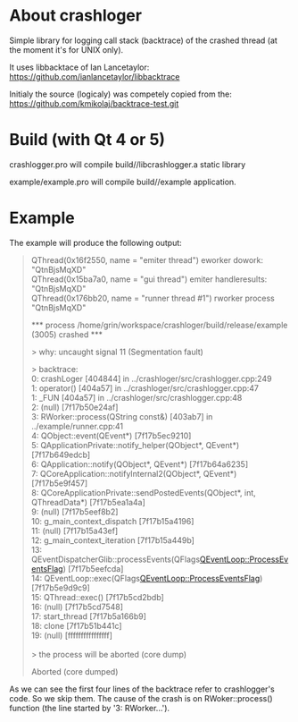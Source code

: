 # About crashloger

Simple library for logging call stack (backtrace) of the crashed thread (at the moment it's for UNIX only).

It uses libbacktace of Ian Lancetaylor: https://github.com/ianlancetaylor/libbacktrace

Initialy the source (logicaly) was competely copied from the: https://github.com/kmikolaj/backtrace-test.git

# Build (with Qt 4 or 5)

crashlogger.pro will compile build/<debug or release>/libcrashlogger.a static library

example/example.pro will compile build/<debug or release>/example application.
  
# Example

The example will produce the following output:

> QThread(0x16f2550, name = "emiter thread") eworker dowork:  "QtnBjsMqXD"<br/>
> QThread(0x15ba7a0, name = "gui thread") emiter handleresults:  "QtnBjsMqXD"<br/>
> QThread(0x176bb20, name = "runner thread #1") rworker process "QtnBjsMqXD"<br/>
>
> \*** process /home/grin/workspace/crashloger/build/release/example (3005) crashed ***
>
>  \> why: uncaught signal 11 (Segmentation fault)
>
>  \> backtrace:<br/>
>    0: crashLoger [404844] in ../crashloger/src/crashlogger.cpp:249<br/>
>    1: operator() [404a57] in ../crashloger/src/crashlogger.cpp:47<br/>
>    1: _FUN [404a57] in ../crashloger/src/crashlogger.cpp:48<br/>
>    2: (null) [7f17b50e24af]<br/>
>    3: RWorker::process(QString const&) [403ab7] in ../example/runner.cpp:41<br/>
>    4: QObject::event(QEvent*) [7f17b5ec9210]<br/>
>    5: QApplicationPrivate::notify_helper(QObject*, QEvent*) [7f17b649edcb]<br/>
>    6: QApplication::notify(QObject*, QEvent*) [7f17b64a6235]<br/>
>    7: QCoreApplication::notifyInternal2(QObject*, QEvent*) [7f17b5e9f457]<br/>
>    8: QCoreApplicationPrivate::sendPostedEvents(QObject*, int, QThreadData*) [7f17b5ea1a4a]<br/>
>    9: (null) [7f17b5eef8b2]<br/>
>   10: g_main_context_dispatch [7f17b15a4196]<br/>
>   11: (null) [7f17b15a43ef]<br/>
>   12: g_main_context_iteration [7f17b15a449b]<br/>
>   13: QEventDispatcherGlib::processEvents(QFlags<QEventLoop::ProcessEventsFlag>) [7f17b5eefcda]<br/>
>   14: QEventLoop::exec(QFlags<QEventLoop::ProcessEventsFlag>) [7f17b5e9d9c9]<br/>
>   15: QThread::exec() [7f17b5cd2bdb]<br/>
>   16: (null) [7f17b5cd7548]<br/>
>   17: start_thread [7f17b5a166b9]<br/>
>   18: clone [7f17b51b441c]<br/>
>   19: (null) [ffffffffffffffff]<br/>
> <br/>
>  \> the process will be aborted (core dump)
> 
> Aborted (core dumped)

As we can see the first four lines of the backtrace refer to crashlogger's code.
So we skip them. The cause of the crash is on RWoker::process() function (the line started by '3: RWorker...').

